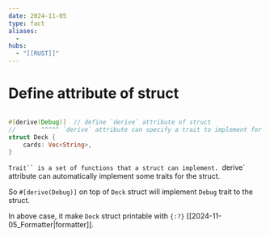```yaml
---
date: 2024-11-05
type: fact
aliases:
  -
hubs:
  - "[[RUST]]"
---
```


# Define attribute of struct

```rust

#[derive(Debug)]  // define `derive` attribute of struct
//       ^^^^^ `derive` attribute can specify a trait to implement for the struct
struct Deck {
    cards: Vec<String>,
}

```

`Trait`` is a set of functions that a struct can implement. `derive` attribute can automatically implement some traits for the struct.

So `#[derive(Debug)]` on top of `Deck` struct will implement `Debug` trait to the struct.

In above case, it make `Deck` struct printable with `{:?}` [[2024-11-05_Formatter|formatter]].
